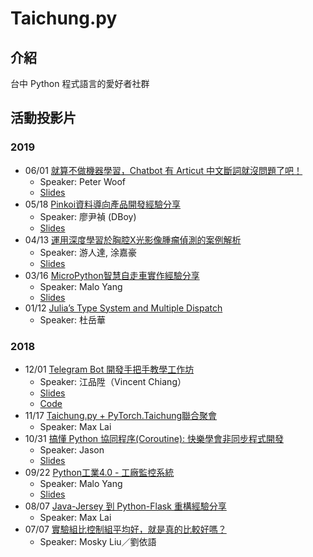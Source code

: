 # Taichung.py

## 介紹

台中 Python 程式語言的愛好者社群

## 活動投影片

### 2019

* 06/01 [就算不做機器學習，Chatbot 有 Articut 中文斷詞就沒問題了吧！](https://taichung-py.kktix.cc/events/meetup-20190601-articut)
  * Speaker: Peter Woof
  * [Slides](https://docs.google.com/presentation/d/e/2PACX-1vR2FMRhOJFCUsPU3ZEWXsbHYT2V1y2sTAa7-WhDIEPnlx-BnA4aJov-CsLwpyzq6VE9hnyYA4GuG35N/pub?start=false&loop=false&delayms=3000&fbclid=IwAR39LazRrOpDMSsTWkw9amUZx_mB_oUEJYRpQ9jPJuNjV35sxKsm081YNmw&slide=id.p)
* 05/18 [Pinkoi資料導向產品開發經驗分享](https://taichung-py.kktix.cc/events/meetup-201905-data-driven-product-devlopment)
  * Speaker: 廖尹禎 (DBoy)
  * [Slides](https://github.com/dboyliao/MyTalks)
* 04/13 [運用深度學習於胸腔X光影像腫瘤偵測的案例解析](https://taichung-py.kktix.cc/events/meetup-201904-lung-nodules-detection-for-chest-radiographs)
  * Speaker: 游人達, 涂嘉豪
  * [Slides](https://drive.google.com/file/d/1jXNtR6i4eo-r4ov0ydEP0SQPWOsyH9ua/view?fbclid=IwAR0TaXqn8_FsAlsiwobM4nh6-eROucxB_cAgtYNFRJ8bSHBb40e4lvlxAAg)
* 03/16 [MicroPython智慧自走車實作經驗分享](https://taichung-py.kktix.cc/events/meetup-201903-python-car)
  * Speaker: Malo Yang
  * [Slides](https://github.com/maloyang/KHPY20180908_Python-Car-Workshop)
* 01/12 [Julia’s Type System and Multiple Dispatch](https://taichung-py.kktix.cc/events/6e3cea3d)
  * Speaker: 杜岳華

### 2018

* 12/01 [Telegram Bot 開發手把手教學工作坊](https://taichung-py.kktix.cc/events/meetup-2018-12-telegram-bot)
  * Speaker: 江品陞（Vincent Chiang）
  * [Slides](https://slides.com/zaoldyeck/telegrambot-workshop#/)
  * [Code](https://github.com/zaoldyeck/telegram-innovation-chatbot)
* 11/17 [Taichung.py + PyTorch.Taichung聯合聚會](https://taichung-py.kktix.cc/events/meetup-2018-11-taichungpy-pytorchtaichung)
  * Speaker: Max Lai
* 10/31 [搞懂 Python 協同程序(Coroutine): 快樂學會非同步程式開發](https://taichung-py.kktix.cc/events/meetup-2018-10-coroutine)
  * Speaker: Jason
  * [Slides](https://slides.com/chairco/how_coroutine_work_in_python/?fbclid=IwAR1mZZxc0-fbfpA0WDLjQKke752wkih1tB8D2Rq9qpvkG4gCw6bUN2HVyKI#/)
* 09/22 [Python工業4.0 - 工廠監控系統](https://taichung-py.kktix.cc/events/meetup-2018-09-iot)
  * Speaker: Malo Yang
  * [Slides](https://github.com/maloyang/TCPY20180922_Python-industry-IoT)
* 08/07 [Java-Jersey 到 Python-Flask 重構經驗分享](https://taichung-py.kktix.cc/events/meetup-2018-08)
  * Speaker: Max Lai
* 07/07 [實驗組比控制組平均好，就是真的比較好嗎？](https://taichung-py.kktix.cc/events/meetup-201807)
  * Speaker: Mosky Liu／劉依語
